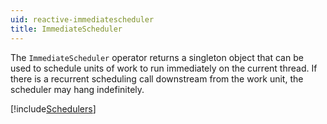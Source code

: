 ```yaml
---
uid: reactive-immediatescheduler
title: ImmediateScheduler
---
```


The `ImmediateScheduler` operator returns a singleton object that can be used to schedule units of work to run immediately on the current thread. If there is a recurrent scheduling call downstream from the work unit, the scheduler may hang indefinitely.

[!include[Schedulers](~/articles/reactive-schedulers.md)]
